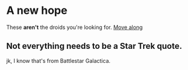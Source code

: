 # A new hope

These **aren't** the droids you're looking for. [Move along](https://www.google.com)

## Not **everything** needs to be a Star Trek quote. 


jk, I know that's from Battlestar Galactica.

